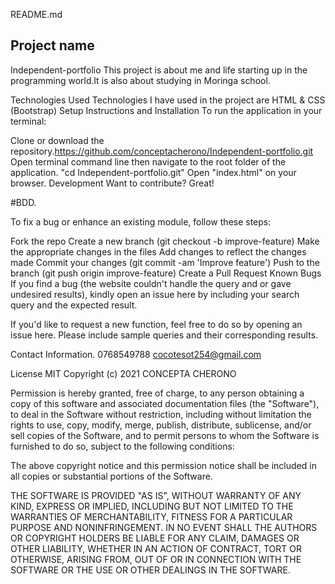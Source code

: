 README.md
 ## Project name
 Independent-portfolio
This project is about me and life starting up in the programming world.lt is also about studying in Moringa school.

Technologies Used
Technologies I have used in the project are HTML & CSS (Bootstrap)
Setup Instructions and Installation
To run the application in your terminal:

Clone or download the repository.https://github.com/conceptacherono/Independent-portfolio.git
Open terminal command line then navigate to the root folder of the application. "cd Independent-portfolio.git"
Open "index.html" on your browser.
Development
Want to contribute? Great!
 
 #BDD.

 To fix a bug or enhance an existing module, follow these steps:

Fork the repo
Create a new branch (git checkout -b improve-feature)
Make the appropriate changes in the files
Add changes to reflect the changes made
Commit your changes (git commit -am 'Improve feature')
Push to the branch (git push origin improve-feature)
Create a Pull Request
Known Bugs
If you find a bug (the website couldn't handle the query and or gave undesired results), kindly open an issue here by including your search query and the expected result.

If you'd like to request a new function, feel free to do so by opening an issue here. Please include sample queries and their corresponding results.

 Contact Information.
 0768549788
 cocotesot254@gmail.com

 
License
MIT Copyright (c) 2021 CONCEPTA CHERONO

Permission is hereby granted, free of charge, to any person obtaining a copy of this software and associated documentation files (the "Software"), to deal in the Software without restriction, including without limitation the rights to use, copy, modify, merge, publish, distribute, sublicense, and/or sell copies of the Software, and to permit persons to whom the Software is furnished to do so, subject to the following conditions:

The above copyright notice and this permission notice shall be included in all copies or substantial portions of the Software.

THE SOFTWARE IS PROVIDED "AS IS", WITHOUT WARRANTY OF ANY KIND, EXPRESS OR IMPLIED, INCLUDING BUT NOT LIMITED TO THE WARRANTIES OF MERCHANTABILITY, FITNESS FOR A PARTICULAR PURPOSE AND NONINFRINGEMENT. IN NO EVENT SHALL THE AUTHORS OR COPYRIGHT HOLDERS BE LIABLE FOR ANY CLAIM, DAMAGES OR OTHER LIABILITY, WHETHER IN AN ACTION OF CONTRACT, TORT OR OTHERWISE, ARISING FROM, OUT OF OR IN CONNECTION WITH THE SOFTWARE OR THE USE OR OTHER DEALINGS IN THE SOFTWARE.